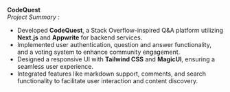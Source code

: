 **CodeQuest**  
*Project Summary :*

- Developed **CodeQuest**, a Stack Overflow-inspired Q&A platform utilizing **Next.js** and **Appwrite** for backend services.
- Implemented user authentication, question and answer functionality, and a voting system to enhance community engagement.
- Designed a responsive UI with **Tailwind CSS** and **MagicUI**, ensuring a seamless user experience.
- Integrated features like markdown support, comments, and search functionality to facilitate user interaction and content discovery.
